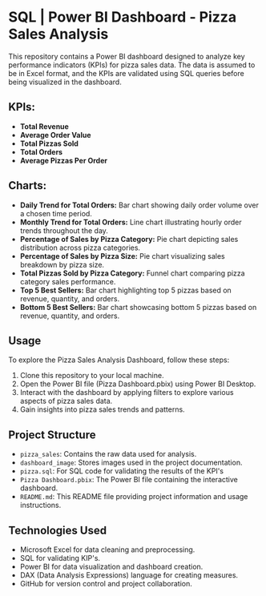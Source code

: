 # SQL | Power BI Dashboard - Pizza Sales Analysis

This repository contains a Power BI dashboard designed to analyze key performance indicators (KPIs) for pizza sales data. The data is assumed to be in Excel format, and the KPIs are validated using SQL queries before being visualized in the dashboard.

## KPIs:

* **Total Revenue**
* **Average Order Value**
* **Total Pizzas Sold**
* **Total Orders**
* **Average Pizzas Per Order**

## Charts:

* **Daily Trend for Total Orders:** Bar chart showing daily order volume over a chosen time period.
* **Monthly Trend for Total Orders:** Line chart illustrating hourly order trends throughout the day.
* **Percentage of Sales by Pizza Category:** Pie chart depicting sales distribution across pizza categories.
* **Percentage of Sales by Pizza Size:** Pie chart visualizing sales breakdown by pizza size.
* **Total Pizzas Sold by Pizza Category:** Funnel chart comparing pizza category sales performance.
* **Top 5 Best Sellers:** Bar chart highlighting top 5 pizzas based on revenue, quantity, and orders.
* **Bottom 5 Best Sellers:** Bar chart showcasing bottom 5 pizzas based on revenue, quantity, and orders.

## Usage

To explore the Pizza Sales Analysis Dashboard, follow these steps:

1. Clone this repository to your local machine.
2. Open the Power BI file (Pizza Dashboard.pbix) using Power BI Desktop.
3. Interact with the dashboard by applying filters to explore various aspects of pizza sales data.
4. Gain insights into pizza sales trends and patterns.

## Project Structure

- `pizza_sales`: Contains the raw data used for analysis.
- `dashboard_image`: Stores images used in the project documentation.
- `pizza.sql`: For SQL code for validating the results of the KPI's
- `Pizza Dashboard.pbix`: The Power BI file containing the interactive dashboard.
- `README.md`: This README file providing project information and usage instructions.

## Technologies Used

- Microsoft Excel for data cleaning and preprocessing.
- SQL for validating KIP's.
- Power BI for data visualization and dashboard creation.
- DAX (Data Analysis Expressions) language for creating measures.
- GitHub for version control and project collaboration.



